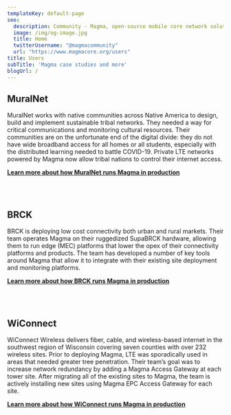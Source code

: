 ```yaml
---
templateKey: default-page
seo:
  description: Community - Magma, open-source mobile core network solution
  image: /img/og-image.jpg
  title: Home
  twitterUsername: "@magmacommunity"
  url: "https://www.magmacore.org/users"
title: Users
subTitle: 'Magma case studies and more'
blogUrl: /
---
```


## MuralNet

MuralNet works with native communities across Native America to design, build and implement sustainable tribal networks. They needed a way for critical communications and monitoring cultural resources. Their communities are on the unfortunate end of the digital divide: they do not have wide broadband access for all homes or all students, especially with the distributed learning needed to battle COVID-19. Private LTE networks powered by Magma now allow tribal nations to control their internet access.

**[Learn more about how MuralNet runs Magma in production](https://www.youtube.com/watch?v=hNHAz6Km-j0&list=PLKqaoAnDyfgolzgeREuKrvsPJhQLTt_he&index=6&t=668s)**  

<br />
<br />

## BRCK

BRCK is deploying low cost connectivity both urban and rural markets. Their team operates Magma on their ruggedized SupaBRCK hardware, allowing them to run edge (MEC) platforms that lower the opex of their connectivity platforms and products. The team has developed a number of key tools around Magma that allow it to integrate with their existing site deployment and monitoring platforms.

**[Learn more about how BRCK runs Magma in production](/users/brck)** 

<br />
<br />

## WiConnect

WiConnect Wireless delivers fiber, cable, and wireless-based internet in the southwest region of Wisconsin covering seven counties with over 232 wireless sites. Prior to deploying Magma, LTE was sporadically used in areas that needed greater tree penetration. Their team’s goal was to increase network redundancy by adding a Magma Access Gateway at each tower site. After migrating all of the existing sites to Magma, the team is actively installing new sites using Magma EPC Access Gateway for each site.

**[Learn more about how WiConnect runs Magma in production](https://youtu.be/VybSCeTPf88)**